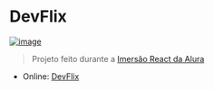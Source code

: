 # DevFlix

[![image](https://i.imgur.com/nDwXnUz.png)](https://drive.google.com/file/d/1tMiFaKDz8S7Xmj7j4xiE_ibtR-kaBC2q/view)

> Projeto feito durante a [Imersão React da Alura](https://www.alura.com.br/imersao-react/)

- Online: [DevFlix](https://devflixs.vercel.app/ "DevFlix")
